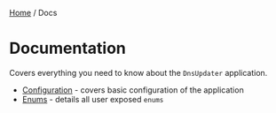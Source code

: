 [Home](/README.md) / Docs

# Documentation
Covers everything you need to know about the `DnsUpdater` application.

- [Configuration](/docs/configuration/README.md) - covers basic configuration of the application
- [Enums](/docs/enums/README.md) - details all user exposed `enums`

<!--(Rn.BuildScriptHelper){
	"version": "1.0.106",
	"replace": false
}(END)-->